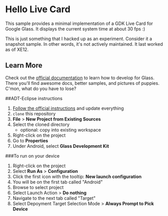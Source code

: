 Hello Live Card
=======

This sample provides a minimal implementation of a GDK Live Card for
Google Glass. It displays the current system time at about 30 fps :)

This is just something that I hacked up as an experiment. Consider it
a snapshot sample. In other words, it's not actively maintained. It
last worked as of XE12.

## Learn More

Check out the
[official documentation](https://developers.google.com/glass/develop/index)
to learn how to develop for Glass.  There you'll find awesome docs,
better samples, and pictures of puppies. C'mon, what do you have to lose?

##ADT-Eclipse instructions
1. [Follow the official instructions](https://developers.google.com/glass/develop/gdk/quick-start) and update everything
2. `clone` this repository
3. **File** > **New Project from Existing Sources**
4. Select the cloned directory
	- optional: copy into existing workspace
5. Right-click on the project
6. Go to **Properties**
7. Under Android, select **Glass Development Kit**

###To run on your device
1. Right-click on the project
2. Select **Run As** > **Configuration**
3. Click the first icon with the tooltip: **New launch configuration**
4. You will be on the first tab called "Android"
5. Browse to select project
6. Select Launch Action > **Do nothing**
7. Navigate to the next tab called "Target"
8. Select Depoyment Target Selection Mode > **Always Prompt to Pick Device**